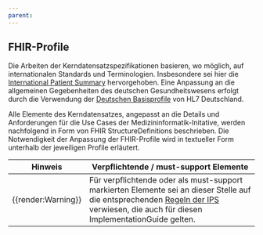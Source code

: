 ```yaml
---
parent: 
---
```

## FHIR-Profile

Die Arbeiten der Kerndatensatzspezifikationen basieren, wo möglich, auf internationalen Standards und Terminologien. Insbesondere sei hier die [International Patient Summary](http://hl7.org/fhir/uv/ips/history.html) hervorgehoben. Eine Anpassung an die allgemeinen Gegebenheiten des deutschen Gesundheitswesens erfolgt durch die Verwendung der [Deutschen Basisprofile](https://simplifier.net/basisprofil-de-r4) von HL7 Deutschland.

Alle Elemente des Kerndatensatzes, angepasst an die Details und Anforderungen für die Use Cases der Medizininformatik-Initative, werden nachfolgend in Form von FHIR StructureDefinitions beschrieben. Die Notwendigkeit der Anpassung der FHIR-Profile wird in textueller Form unterhalb der jeweiligen Profile erläutert.

| Hinweis | Verpflichtende / must-support Elemente |
|---------|---------------------|
| {{render:Warning}} | Für verpflichtende oder als must-support markierten Elemente sei an dieser Stelle auf die entsprechenden [Regeln der IPS](http://hl7.org/fhir/uv/ips/STU1/design.html#must-support) verwiesen, die auch für diesen ImplementationGuide gelten. |